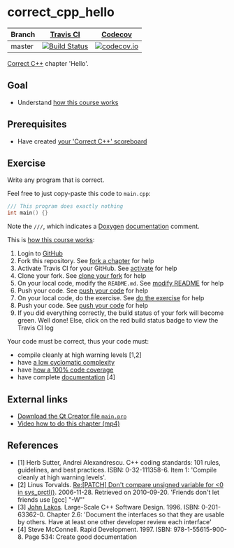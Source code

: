 # correct_cpp_hello

Branch|[Travis CI](https://travis-ci.org)|[Codecov](https://www.codecov.io)
---|---|---
master|[![Build Status](https://travis-ci.org/kiran1129/correct_cpp_hello.svg?branch=master)](https://travis-ci.org/kiran1129/correct_cpp_hello)|[![codecov.io](https://codecov.io/github/kiran1129/correct_cpp_hello/coverage.svg?branch=master)](https://codecov.io/github/kiran1129/correct_cpp_hello/branch/master)

[Correct C++](https://github.com/richelbilderbeek/correct_cpp) chapter 'Hello'.

## Goal

 * Understand [how this course works](https://github.com/kiran1129/correct_cpp/blob/master/doc/how_this_course_works.md)

## Prerequisites

 * Have created [your 'Correct C++' scoreboard](https://github.com/kiran1129/correct_cpp_scoreboard)

## Exercise

Write any program that is correct. 

Feel free to just copy-paste this code to `main.cpp`:

```c++
/// This program does exactly nothing
int main() {}
```

Note the `///`, which indicates a [Doxygen](https://github.com/richelbilderbeek/cpp/blob/master/content/CppDoxygen.md) [documentation](https://github.com/richelbilderbeek/cpp/blob/master/content/CppDocumentation.md) comment.

This is [how this course works](https://github.com/kiran1129/correct_cpp/blob/master/doc/how_this_course_works.md):

  1. Login to [GitHub](https://github.com/)
  2. Fork this repository. See [fork a chapter](https://github.com/kiran1129/correct_cpp/blob/master/doc/fork_a_chapter.md) for help
  3. Activate Travis CI for your GitHub. See [activate](https://github.com/kiran1129/correct_cpp/blob/master/doc/activate.md) for help 
  4. Clone your fork. See [clone your fork](https://github.com/kiran1129/correct_cpp/blob/master/doc/clone_your_fork.md) for help
  5. On your local code, modify the `README.md`. See [modify README](https://github.com/kiran1129/correct_cpp/blob/master/doc/modify_readme.md) for help
  6. Push your code. See [push your code](https://github.com/kiran1129/correct_cpp/blob/master/doc/push_your_code.md) for help
  7. On your local code, do the exercise. See [do the exercise](https://github.com/kiran1129/correct_cpp/blob/master/doc/do_the_exercise.md) for help
  8. Push your code. See [push your code](https://github.com/kiran1129/correct_cpp/blob/master/doc/push_your_code.md) for help
  9. If you did everything correctly, the build status of your fork will become green. Well done! Else, click on the red build status badge to view the Travis CI log

Your code must be correct, thus your code must:

 * compile cleanly at high warning levels [1,2] 
 * have [a low cyclomatic complexity](https://github.com/kiran1129/correct_cpp/blob/master/doc/lower_cyclomatic_complexity.md)
 * have [how a 100% code coverage](https://github.com/kiran1129/correct_cpp/blob/master/doc/get_100_percent_code_coverage.md)
 * have complete [documentation](https://github.com/richelbilderbeek/cpp/blob/master/content/CppDocumentation.md) [4]

## External links

 * [Download the Qt Creator file `main.pro`](https://raw.githubusercontent.com/kiran1129/correct_cpp/master/shared/main.pro)
 * [Video how to do this chapter (mp4)](http://www.richelbilderbeek.nl/correct_cpp_hello.mp4)

## References

 * [1] Herb Sutter, Andrei Alexandrescu. C++ coding standards: 101 rules, guidelines, and best practices. ISBN: 0-32-111358-6. Item 1: 'Compile cleanly at high warning levels'.
 * [2] Linus Torvalds. [Re:[PATCH] Don't compare unsigned variable for &lt;0 in sys\_prctl()](http://linux.derkeiler.com/Mailing-Lists/Kernel/2006-11/msg08325.html). 2006-11-28. Retrieved on 2010-09-20. 'Friends don't let friends use [gcc] "-W"'
 * [3] [John Lakos](CppJohnLakos.md). Large-Scale C++ Software Design. 1996. ISBN: 0-201-63362-0. Chapter 2.6: 'Document the interfaces so that they are usable by others. Have at least one other developer review each interface'
 * [4] Steve McConnell. Rapid Development. 1997. ISBN: 978-1-55615-900-8. Page 534: Create good documentation
